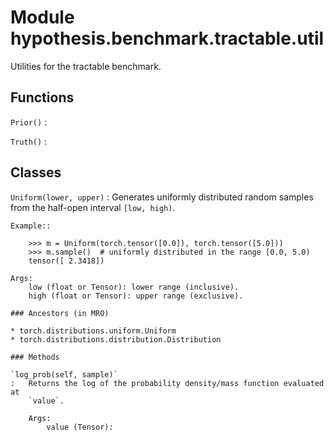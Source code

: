 Module hypothesis.benchmark.tractable.util
==========================================
Utilities for the tractable benchmark.

Functions
---------

    
`Prior()`
:   

    
`Truth()`
:   

Classes
-------

`Uniform(lower, upper)`
:   Generates uniformly distributed random samples from the half-open interval
    ``[low, high)``.
    
    Example::
    
        >>> m = Uniform(torch.tensor([0.0]), torch.tensor([5.0]))
        >>> m.sample()  # uniformly distributed in the range [0.0, 5.0)
        tensor([ 2.3418])
    
    Args:
        low (float or Tensor): lower range (inclusive).
        high (float or Tensor): upper range (exclusive).

    ### Ancestors (in MRO)

    * torch.distributions.uniform.Uniform
    * torch.distributions.distribution.Distribution

    ### Methods

    `log_prob(self, sample)`
    :   Returns the log of the probability density/mass function evaluated at
        `value`.
        
        Args:
            value (Tensor):